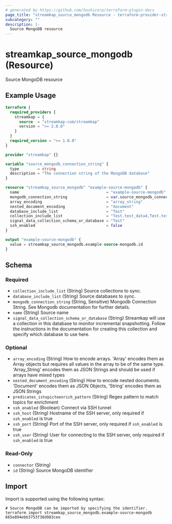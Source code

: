 ```yaml
---
# generated by https://github.com/hashicorp/terraform-plugin-docs
page_title: "streamkap_source_mongodb Resource - terraform-provider-streamkap"
subcategory: ""
description: |-
  Source MongoDB resource
---
```


# streamkap_source_mongodb (Resource)

Source MongoDB resource

## Example Usage

```terraform
terraform {
  required_providers {
    streamkap = {
      source  = "streamkap-com/streamkap"
      version = ">= 2.0.0"
    }
  }
  required_version = ">= 1.0.0"
}

provider "streamkap" {}

variable "source_mongodb_connection_string" {
  type        = string
  description = "The connection string of the MongoDB database"
}

resource "streamkap_source_mongodb" "example-source-mongodb" {
  name                                      = "example-source-mongodb"
  mongodb_connection_string                 = var.source_mongodb_connection_string
  array_encoding                            = "array_string"
  nested_document_encoding                  = "document"
  database_include_list                     = "Test"
  collection_include_list                   = "Test.test_data4,Test.test_data2"
  signal_data_collection_schema_or_database = "Test"
  ssh_enabled                               = false
}

output "example-source-mongodb" {
  value = streamkap_source_mongodb.example-source-mongodb.id
}
```

<!-- schema generated by tfplugindocs -->
## Schema

### Required

- `collection_include_list` (String) Source collections to sync.
- `database_include_list` (String) Source databases to sync.
- `mongodb_connection_string` (String, Sensitive) Mongodb Connection String. See Mongodb documentation for further details.
- `name` (String) Source name
- `signal_data_collection_schema_or_database` (String) Streamkap will use a collection in this database to monitor incremental snapshotting. Follow the instructions in the documentation for creating this collection and specify which database to use here.

### Optional

- `array_encoding` (String) How to encode arrays. 'Array' encodes them as Array objects but requires all values in the array to be of the same type. 'Array_String' encodes them as JSON Strings and should be used if arrays have mixed types
- `nested_document_encoding` (String) How to encode nested documents. 'Document' encodes them as JSON Objects, 'String' encodes them as JSON Strings
- `predicates_istopictoenrich_pattern` (String) Regex pattern to match topics for enrichment
- `ssh_enabled` (Boolean) Connect via SSH tunnel
- `ssh_host` (String) Hostname of the SSH server, only required if `ssh_enabled` is true
- `ssh_port` (String) Port of the SSH server, only required if `ssh_enabled` is true
- `ssh_user` (String) User for connecting to the SSH server, only required if `ssh_enabled` is true

### Read-Only

- `connector` (String)
- `id` (String) Source MongoDB identifier

## Import

Import is supported using the following syntax:

```shell
# Source MongoDB can be imported by specifying the identifier.
terraform import streamkap_source_mongodb.example-source-mongodb 665e894ebb3753f38d983cee
```
